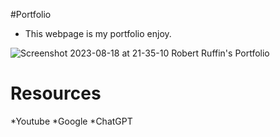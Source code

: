 #Portfolio

* This webpage is my portfolio enjoy.



![Screenshot 2023-08-18 at 21-35-10 Robert Ruffin's Portfolio](https://github.com/Crow-III/Portfolio/assets/125842534/b97680ca-5c8b-4903-8221-ce18e3499333)



# Resources 
*Youtube
*Google
*ChatGPT
